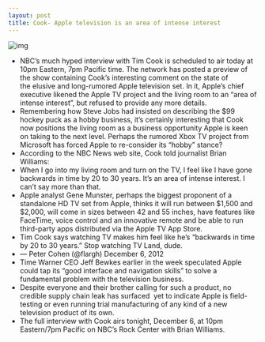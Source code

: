 ```yaml
---
layout: post
title: Cook- Apple television is an area of intense interest
---
```

![img](http://media.idownloadblog.com/wp-content/uploads/2012/06/WWDC-2012-keynote-Tim-Cook-001.jpg)
* NBC’s much hyped interview with Tim Cook is scheduled to air today at 10pm Eastern, 7pm Pacific time. The network has posted a preview of the show containing Cook’s interesting comment on the state of the elusive and long-rumored Apple television set. In it, Apple’s chief executive likened the Apple TV project and the living room to an “area of intense interest”, but refused to provide any more details.
* Remembering how Steve Jobs had insisted on describing the $99 hockey puck as a hobby business, it’s certainly interesting that Cook now positions the living room as a business opportunity Apple is keen on taking to the next level. Perhaps the rumored Xbox TV project from Microsoft has forced Apple to re-consider its “hobby” stance?
* According to the NBC News web site, Cook told journalist Brian Williams:
* When I go into my living room and turn on the TV, I feel like I have gone backwards in time by 20 to 30 years. It’s an area of intense interest. I can’t say more than that.
* Apple analyst Gene Munster, perhaps the biggest proponent of a standalone HD TV set from Apple, thinks it will run between $1,500 and $2,000, will come in sizes between 42 and 55 inches, have features like FaceTime, voice control and an innovative remote and be able to run third-party apps distributed via the Apple TV App Store.
* Tim Cook says watching TV makes him feel like he’s “backwards in time by 20 to 30 years.” Stop watching TV Land, dude.
* — Peter Cohen (@flargh) December 6, 2012
* Time Warner CEO Jeff Bewkes earlier in the week speculated Apple could tap its “good interface and navigation skills” to solve a fundamental problem with the television business.
* Despite everyone and their brother calling for such a product, no credible supply chain leak has surfaced  yet to indicate Apple is field-testing or even running trial manufacturing of any kind of a new television product of its own.
* The full interview with Cook airs tonight, December 6, at 10pm Eastern/7pm Pacific on NBC’s Rock Center with Brian Williams.


